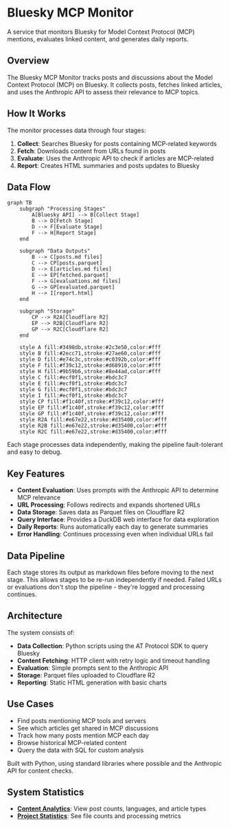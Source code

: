 # Bluesky MCP Monitor

A service that monitors Bluesky for Model Context Protocol (MCP) mentions, evaluates linked content, and generates daily reports.

## Overview

The Bluesky MCP Monitor tracks posts and discussions about the Model Context Protocol (MCP) on Bluesky. It collects posts, fetches linked articles, and uses the Anthropic API to assess their relevance to MCP topics.

## How It Works

The monitor processes data through four stages:

1. **Collect**: Searches Bluesky for posts containing MCP-related keywords
2. **Fetch**: Downloads content from URLs found in posts
3. **Evaluate**: Uses the Anthropic API to check if articles are MCP-related
4. **Report**: Creates HTML summaries and posts updates to Bluesky

## Data Flow

```mermaid
graph TB
    subgraph "Processing Stages"
        A[Bluesky API] --> B[Collect Stage]
        B --> D[Fetch Stage]
        D --> F[Evaluate Stage]
        F --> H[Report Stage]
    end
    
    subgraph "Data Outputs"
        B --> C[posts.md files]
        C --> CP[posts.parquet]
        D --> E[articles.md files]
        E --> EP[fetched.parquet]
        F --> G[evaluations.md files]
        G --> GP[evaluated.parquet]
        H --> I[report.html]
    end
    
    subgraph "Storage"
        CP --> R2A[Cloudflare R2]
        EP --> R2B[Cloudflare R2]
        GP --> R2C[Cloudflare R2]
    end
    
    style A fill:#3498db,stroke:#2c3e50,color:#fff
    style B fill:#2ecc71,stroke:#27ae60,color:#fff
    style D fill:#e74c3c,stroke:#c0392b,color:#fff
    style F fill:#f39c12,stroke:#d68910,color:#fff
    style H fill:#9b59b6,stroke:#8e44ad,color:#fff
    style C fill:#ecf0f1,stroke:#bdc3c7
    style E fill:#ecf0f1,stroke:#bdc3c7
    style G fill:#ecf0f1,stroke:#bdc3c7
    style I fill:#ecf0f1,stroke:#bdc3c7
    style CP fill:#f1c40f,stroke:#f39c12,color:#fff
    style EP fill:#f1c40f,stroke:#f39c12,color:#fff
    style GP fill:#f1c40f,stroke:#f39c12,color:#fff
    style R2A fill:#e67e22,stroke:#d35400,color:#fff
    style R2B fill:#e67e22,stroke:#d35400,color:#fff
    style R2C fill:#e67e22,stroke:#d35400,color:#fff
```

Each stage processes data independently, making the pipeline fault-tolerant and easy to debug.

## Key Features

- **Content Evaluation**: Uses prompts with the Anthropic API to determine MCP relevance
- **URL Processing**: Follows redirects and expands shortened URLs
- **Data Storage**: Saves data as Parquet files on Cloudflare R2
- **Query Interface**: Provides a DuckDB web interface for data exploration
- **Daily Reports**: Runs automatically each day to generate summaries
- **Error Handling**: Continues processing even when individual URLs fail

## Data Pipeline

Each stage stores its output as markdown files before moving to the next stage. This allows stages to be re-run independently if needed. Failed URLs or evaluations don't stop the pipeline - they're logged and processing continues.

## Architecture

The system consists of:

- **Data Collection**: Python scripts using the AT Protocol SDK to query Bluesky
- **Content Fetching**: HTTP client with retry logic and timeout handling  
- **Evaluation**: Simple prompts sent to the Anthropic API
- **Storage**: Parquet files uploaded to Cloudflare R2
- **Reporting**: Static HTML generation with basic charts

## Use Cases

- Find posts mentioning MCP tools and servers
- See which articles get shared in MCP discussions
- Track how many posts mention MCP each day
- Browse historical MCP-related content
- Query the data with SQL for custom analysis

Built with Python, using standard libraries where possible and the Anthropic API for content checks.

## System Statistics

- **[Content Analytics](/content_stats.html)**: View post counts, languages, and article types
- **[Project Statistics](/project_stats.html)**: See file counts and processing metrics